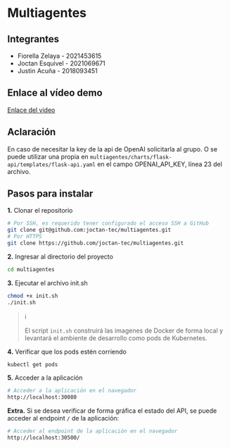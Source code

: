 # Multiagentes

## Integrantes
- Fiorella Zelaya - 2021453615
- Joctan Esquivel - 2021069671
- Justin Acuña - 2018093451

## Enlace al vídeo demo

[Enlace del video](https://youtu.be/8N1RGVjvc-w?si=qJOAbRfrK9MIM4q-)

## Aclaración

En caso de necesitar la key de la api de OpenAI solicitarla al grupo. O se puede utilizar una propia en `multiagentes/charts/flask-api/templates/flask-api.yaml` en el campo OPENAI_API_KEY, línea 23 del archivo. 

## Pasos para instalar

**1.** Clonar el repositorio
```bash
# Por SSH, es requerido tener configurado el acceso SSH a GitHub
git clone git@github.com:joctan-tec/multiagentes.git
# Por HTTPS
git clone https://github.com/joctan-tec/multiagentes.git
```

**2.** Ingresar al directorio del proyecto
```bash
cd multiagentes
```

**3.** Ejecutar el archivo init.sh
```bash
chmod +x init.sh
./init.sh
```

> ℹ️
>
> El script `init.sh` construirá las imagenes de Docker de forma local y levantará el ambiente de desarrollo como pods de Kubernetes.

**4.** Verificar que los pods estén corriendo
```bash
kubectl get pods
```

**5.** Acceder a la aplicación
```bash
# Acceder a la aplicación en el navegador
http://localhost:30080
```

**Extra.** Si se desea verificar de forma gráfica el estado del API, se puede acceder al endpoint `/` de la aplicación:
```bash
# Acceder al endpoint de la aplicación en el navegador
http://localhost:30500/
```

